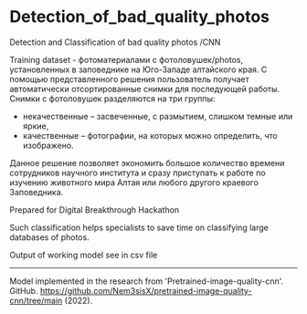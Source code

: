 # Detection_of_bad_quality_photos
Detection  and Classification of bad quality photos /CNN

Training dataset - фотоматериалами с фотоловушек/photos, установленных в заповеднике на Юго-Западе алтайского края. С помощью представленного решения пользователь получает автоматически отсортированные снимки для последующей работы. Снимки с фотоловушек разделяются на три группы: 
* некачественные – засвеченные, с  размытием, слишком темные или яркие, 
* качественные – фотографии, на которых можно определить, что изображено.

Данное решение позволяет экономить большое количество времени сотрудников научного института и сразу приступать к работе по изучению животного мира Алтая или любого другого краевого Заповедника.

Prepared for Digital Breakthrough Hackathon

Such classification helps specialists to save time on classifying large databases of photos. 

Output of working model see in csv file

_ _ _ _ _ _ _ _ _ _ _ _ _ _ _
Model implemented in the research from 'Pretrained-image-quality-cnn'. GitHub. https://github.com/Nem3sisX/pretrained-image-quality-cnn/tree/main (2022).

